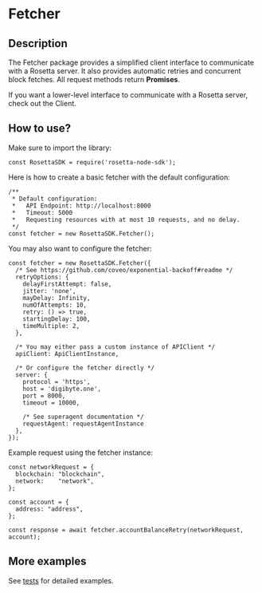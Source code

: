 # Fetcher

## Description
The Fetcher package provides a simplified client interface to communicate with a Rosetta server. It also provides automatic retries and concurrent block fetches. All request methods return **Promises**.

If you want a lower-level interface to communicate with a Rosetta server, check out the Client.

## How to use?
Make sure to import the library:
```
const RosettaSDK = require('rosetta-node-sdk');
```

Here is how to create a basic fetcher with the default configuration:
```
/** 
 * Default configuration:
 *   API Endpoint: http://localhost:8000
 *   Timeout: 5000
 *   Requesting resources with at most 10 requests, and no delay.
 */
const fetcher = new RosettaSDK.Fetcher();
```

You may also want to configure the fetcher:
```
const fetcher = new RosettaSDK.Fetcher({
  /* See https://github.com/coveo/exponential-backoff#readme */
  retryOptions: {
    delayFirstAttempt: false,
    jitter: 'none',
    mayDelay: Infinity,
    numOfAttempts: 10,
    retry: () => true,
    startingDelay: 100,
    timeMultiple: 2,
  },

  /* You may either pass a custom instance of APIClient */
  apiClient: ApiClientInstance,

  /* Or configure the fetcher directly */
  server: {
    protocol = 'https',
    host = 'digibyte.one',
    port = 8000,
    timeout = 10000,

    /* See superagent documentation */
    requestAgent: requestAgentInstance
  },
});
```

Example request using the fetcher instance:
```
const networkRequest = {
  blockchain: "blockchain",
  network:    "network",
};

const account = {
  address: "address",
};

const response = await fetcher.accountBalanceRetry(networkRequest, account);
```

## More examples
See [tests](../test/fetcher.test.js) for detailed examples.
